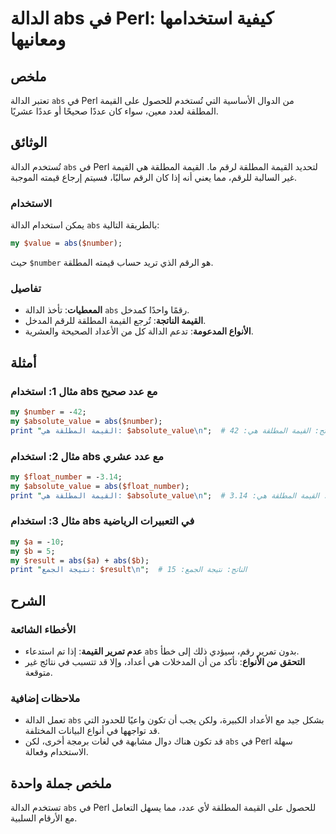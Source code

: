 <!--
Meta Description: # الدالة abs في Perl: كيفية استخدامها ومعانيها ## ملخص تعتبر الدالة `abs` في Perl من الدوال الأساسية التي تُستخدم للحصول على القيمة المطلقة لعدد معين،...
Meta Keywords: abs, القيمة, المطلقة, perl, الدالة
-->

# الدالة abs في Perl: كيفية استخدامها ومعانيها

## ملخص
تعتبر الدالة `abs` في Perl من الدوال الأساسية التي تُستخدم للحصول على القيمة المطلقة لعدد معين، سواء كان عددًا صحيحًا أو عددًا عشريًا.

## الوثائق
تُستخدم الدالة `abs` في Perl لتحديد القيمة المطلقة لرقم ما. القيمة المطلقة هي القيمة غير السالبة للرقم، مما يعني أنه إذا كان الرقم سالبًا، فسيتم إرجاع قيمته الموجبة.

### الاستخدام
يمكن استخدام الدالة `abs` بالطريقة التالية:

```perl
my $value = abs($number);
```

حيث `$number` هو الرقم الذي تريد حساب قيمته المطلقة.

### تفاصيل
- **المعطيات**: تأخذ الدالة `abs` رقمًا واحدًا كمدخل.
- **القيمة الناتجة**: تُرجع القيمة المطلقة للرقم المدخل.
- **الأنواع المدعومة**: تدعم الدالة كل من الأعداد الصحيحة والعشرية.

## أمثلة
### مثال 1: استخدام abs مع عدد صحيح
```perl
my $number = -42;
my $absolute_value = abs($number);
print "القيمة المطلقة هي: $absolute_value\n";  # الناتج: القيمة المطلقة هي: 42
```

### مثال 2: استخدام abs مع عدد عشري
```perl
my $float_number = -3.14;
my $absolute_value = abs($float_number);
print "القيمة المطلقة هي: $absolute_value\n";  # الناتج: القيمة المطلقة هي: 3.14
```

### مثال 3: استخدام abs في التعبيرات الرياضية
```perl
my $a = -10;
my $b = 5;
my $result = abs($a) + abs($b);
print "نتيجة الجمع: $result\n";  # الناتج: نتيجة الجمع: 15
```

## الشرح
### الأخطاء الشائعة
- **عدم تمرير القيمة**: إذا تم استدعاء `abs` بدون تمرير رقم، سيؤدي ذلك إلى خطأ.
- **التحقق من الأنواع**: تأكد من أن المدخلات هي أعداد، وإلا قد تتسبب في نتائج غير متوقعة.
  
### ملاحظات إضافية
- تعمل الدالة `abs` بشكل جيد مع الأعداد الكبيرة، ولكن يجب أن تكون واعيًا للحدود التي قد تواجهها في أنواع البيانات المختلفة.
- قد تكون هناك دوال مشابهة في لغات برمجة أخرى، لكن `abs` في Perl سهلة الاستخدام وفعالة.

## ملخص جملة واحدة
تستخدم الدالة `abs` في Perl للحصول على القيمة المطلقة لأي عدد، مما يسهل التعامل مع الأرقام السلبية.